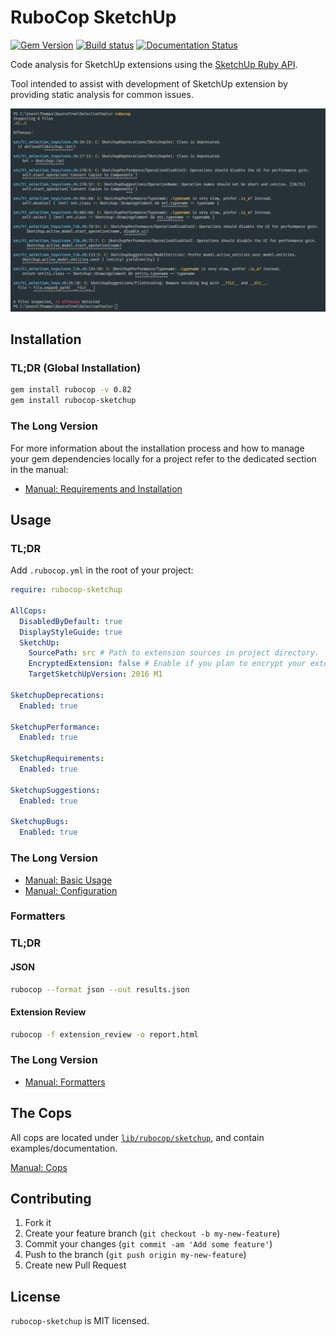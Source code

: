# RuboCop SketchUp

[![Gem Version](https://badge.fury.io/rb/rubocop-sketchup.svg)](https://badge.fury.io/rb/rubocop-sketchup) [![Build status](https://ci.appveyor.com/api/projects/status/idwviv2nkal1gp7g?svg=true)](https://ci.appveyor.com/project/thomthom/rubocop-sketchup) [![Documentation Status](https://readthedocs.org/projects/rubocop-sketchup/badge/?version=latest)](https://rubocop-sketchup.readthedocs.io/en/latest/?badge=latest)

Code analysis for SketchUp extensions using the [SketchUp Ruby API](http://ruby.sketchup.com/).

Tool intended to assist with development of SketchUp extension by providing static analysis for common issues.

![](manual/images/rubocop-example.png)


## Installation

### TL;DR (Global Installation)

```sh
gem install rubocop -v 0.82
gem install rubocop-sketchup
```

### The Long Version

For more information about the installation process and how to manage your gem dependencies locally for a project refer to the dedicated section in the manual:

* [Manual: Requirements and Installation](https://rubocop-sketchup.readthedocs.io/en/latest/installation/)


## Usage

### TL;DR

Add `.rubocop.yml` in the root of your project:

```yaml
require: rubocop-sketchup

AllCops:
  DisabledByDefault: true
  DisplayStyleGuide: true
  SketchUp:
    SourcePath: src # Path to extension sources in project directory.
    EncryptedExtension: false # Enable if you plan to encrypt your extension.
    TargetSketchUpVersion: 2016 M1

SketchupDeprecations:
  Enabled: true

SketchupPerformance:
  Enabled: true

SketchupRequirements:
  Enabled: true

SketchupSuggestions:
  Enabled: true

SketchupBugs:
  Enabled: true
```

### The Long Version

* [Manual: Basic Usage](https://rubocop-sketchup.readthedocs.io/en/latest/basic_usage/)
* [Manual: Configuration](https://rubocop-sketchup.readthedocs.io/en/latest/configuration/)


### Formatters

### TL;DR

#### JSON

```bash
rubocop --format json --out results.json
```


#### Extension Review

```bash
rubocop -f extension_review -o report.html
```

### The Long Version

* [Manual: Formatters](https://rubocop-sketchup.readthedocs.io/en/latest/formatters/)


## The Cops

All cops are located under [`lib/rubocop/sketchup`](lib/rubocop/sketchup), and contain examples/documentation.

[Manual: Cops](https://rubocop-sketchup.readthedocs.io/en/latest/cops/)


## Contributing

1. Fork it
2. Create your feature branch (`git checkout -b my-new-feature`)
3. Commit your changes (`git commit -am 'Add some feature'`)
4. Push to the branch (`git push origin my-new-feature`)
5. Create new Pull Request


## License

`rubocop-sketchup` is MIT licensed.

